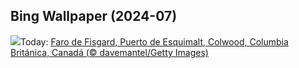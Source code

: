 ## Bing Wallpaper (2024-07)
![](https://www.bing.com/th?id=OHR.FisgardLighthouse_ES-ES6235120426_UHD.jpg&w=1000)Today: [Faro de Fisgard, Puerto de Esquimalt, Colwood, Columbia Británica, Canadá (© davemantel/Getty Images)](https://www.bing.com/th?id=OHR.FisgardLighthouse_ES-ES6235120426_UHD.jpg)